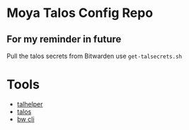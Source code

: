 # Moya Talos Config Repo

## For my reminder in future
Pull the talos secrets from Bitwarden use `get-talsecrets.sh`

# Tools
* [talhelper](https://budimanjojo.github.io/talhelper/latest/)
* [talos](https://www.talos.dev/)
* [bw cli](https://bitwarden.com/help/cli/#download-and-install)

